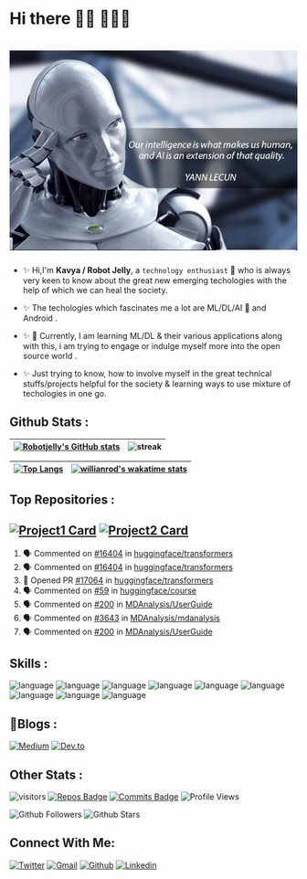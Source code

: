 # Hi there 👋🏼 👩🏾‍💻


# ![Thought Provoking AI IMAGE](https://github.com/robotjellyzone/robotjellyzone/blob/master/image_ai.jpg)

- :sparkles: Hi,I'm **Kavya / Robot Jelly**, a `technology enthusiast` :robot: who is always very keen to know about the great new emerging techologies with the help of which we can heal the society. 

- :sparkles: The techologies which fascinates me a lot are ML/DL/AI :robot: and Android . 

- :sparkles: 🔭 Currently, I am learning ML/DL & their various applications along with this, i am trying to engage or indulge myself more into the open source world .

- :sparkles: Just trying to know, how to involve myself in the great technical stuffs/projects helpful for the society & learning ways to use mixture of techologies in one go.

**Github Stats :**
---
|[![Robotjelly's GitHub stats](https://github-readme-stats.vercel.app/api?username=robotjellyzone&count_private=true&show_icons=true&theme=solarized-light&include_all_commits=true)](https://github.com/robotjellyzone)|![streak](https://github-readme-streak-stats.herokuapp.com/?user=robotjellyzone&theme=solarized-light)|
|---------------------------------------|--------------------------------------------|


|[![Top Langs](https://github-readme-stats.vercel.app/api/top-langs/?username=robotjellyzone&layout=compact&theme=highcontrast)](https://github.com/robotjellyzone)|[![willianrod's wakatime stats](https://github-readme-stats.vercel.app/api/wakatime?username=robotjelly&layout=compact&theme=highcontrast)](https://github.com/robotjellyzone)|
|---------------------------------------------------|------------------------------------------------------------------------------------------------|

**Top Repositories :**
---
[![Project1 Card](https://github-readme-stats.vercel.app/api/pin/?username=robotjellyzone&repo=project-sagemaker-for-sentiment-analysis&theme=buefy)](https://github.com/robotjellyzone)
[![Project2 Card](https://github-readme-stats.vercel.app/api/pin/?username=robotjellyzone&repo=Logo-Quiz-Game-Using-Kotlin&theme=buefy)](https://github.com/robotjellyzone)
---

<!--START_SECTION:activity-->
1. 🗣 Commented on [#16404](https://github.com/huggingface/transformers/issues/16404) in [huggingface/transformers](https://github.com/huggingface/transformers)
2. 🗣 Commented on [#16404](https://github.com/huggingface/transformers/issues/16404) in [huggingface/transformers](https://github.com/huggingface/transformers)
3. 💪 Opened PR [#17064](https://github.com/huggingface/transformers/pull/17064) in [huggingface/transformers](https://github.com/huggingface/transformers)
4. 🗣 Commented on [#59](https://github.com/huggingface/course/issues/59) in [huggingface/course](https://github.com/huggingface/course)
5. 🗣 Commented on [#200](https://github.com/MDAnalysis/UserGuide/issues/200) in [MDAnalysis/UserGuide](https://github.com/MDAnalysis/UserGuide)
6. 🗣 Commented on [#3643](https://github.com/MDAnalysis/mdanalysis/issues/3643) in [MDAnalysis/mdanalysis](https://github.com/MDAnalysis/mdanalysis)
7. 🗣 Commented on [#200](https://github.com/MDAnalysis/UserGuide/issues/200) in [MDAnalysis/UserGuide](https://github.com/MDAnalysis/UserGuide)
<!--END_SECTION:activity-->

**Skills :**
---
![language](https://img.shields.io/badge/Python-FFD43B?style=for-the-badge&logo=python&logoColor=darkgreen)
![language](https://img.shields.io/badge/Java-ED8B00?style=for-the-badge&logo=java&logoColor=white)
![language](https://img.shields.io/badge/Kotlin-0095D5?&style=for-the-badge&logo=kotlin&logoColor=white)
![language](https://img.shields.io/badge/scikit_learn-F7931E?style=for-the-badge&logo=scikit-learn&logoColor=white)
![language](https://img.shields.io/badge/Keras-D00000?style=for-the-badge&logo=Keras&logoColor=white)
![language](https://img.shields.io/badge/Numpy-777BB4?style=for-the-badge&logo=numpy&logoColor=white)
![language](https://img.shields.io/badge/Pandas-2C2D72?style=for-the-badge&logo=pandas&logoColor=white)
![language](https://img.shields.io/badge/MySQL-00000F?style=for-the-badge&logo=mysql&logoColor=white)
![language](https://img.shields.io/badge/Jupyter-F37626.svg?&style=for-the-badge&logo=Jupyter&logoColor=white)

**📝Blogs :**
---
[![Medium](https://img.shields.io/badge/Medium-12100E?style=for-the-badge&logo=medium&logoColor=white)](https://medium.com/@robotjelly.zone)
[![Dev.to](https://img.shields.io/badge/dev.to-0A0A0A?style=for-the-badge&logo=dev.to&logoColor=white)](https://dev.to/robotjellyzone)

**Other Stats :**
---
![visitors](https://visitor-badge.glitch.me/badge?page_id=robotjellyzone.readme&left_color=green&right_color=red)
[![Repos Badge](https://badges.pufler.dev/repos/robotjellyzone)](https://badges.pufler.dev)
[![Commits Badge](https://badges.pufler.dev/commits/all/robotjellyzone)](https://badges.pufler.dev)
![Profile Views](https://komarev.com/ghpvc/?username=robotjellyzone&color=ff69b4)

![Github Followers](https://img.shields.io/github/followers/robotjellyzone?style=social)
![Github Stars](https://img.shields.io/github/stars/robotjellyzone?style=social)

**Connect With Me:**
---
[![Twitter](https://img.shields.io/badge/Twitter-1DA1F2?style=for-the-badge&logo=twitter&logoColor=white)](https://twitter.com/iamrobotjelly)
[![Gmail](https://img.shields.io/badge/Gmail-D14836?style=for-the-badge&logo=gmail&logoColor=white)](robotjelly.zone@gmail.com)
[![Github](https://img.shields.io/badge/GitHub-100000?style=for-the-badge&logo=github&logoColor=white)](https://github.com/robotjellyzone)
[![Linkedin](https://img.shields.io/badge/LinkedIn-0077B5?style=for-the-badge&logo=linkedin&logoColor=white)](https://in.linkedin.com/in/robot-jelly-technologist-enthusiast-0703)






<!--
**robotjellyzone/robotjellyzone** is a ✨ _special_ ✨ repository because its `README.md` (this file) appears on your GitHub profile.

Here are some ideas to get you started:

- 🔭 I’m currently working on ...
- 🌱 I’m currently learning ...
- 👯 I’m looking to collaborate on ...
- 🤔 I’m looking for help with ...
- 💬 Ask me about ...
- 📫 How to reach me: ...
- 😄 Pronouns: ...
- ⚡ Fun fact: ...
-->
